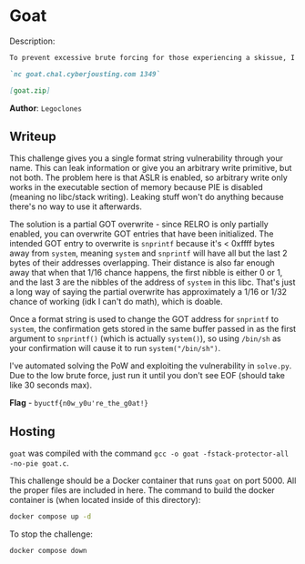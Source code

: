 # Goat
Description:
```markdown
To prevent excessive brute forcing for those experiencing a skissue, I made sure to add a PoW.

`nc goat.chal.cyberjousting.com 1349`

[goat.zip]
```

**Author**: `Legoclones`

## Writeup
This challenge gives you a single format string vulnerability through your name. This can leak information or give you an arbitrary write primitive, but not both. The problem here is that ASLR is enabled, so arbitrary write only works in the executable section of memory because PIE is disabled (meaning no libc/stack writing). Leaking stuff won't do anything because there's no way to use it afterwards. 

The solution is a partial GOT overwrite - since RELRO is only partially enabled, you can overwrite GOT entries that have been initialized. The intended GOT entry to overwrite is `snprintf` because it's < 0xffff bytes away from `system`, meaning `system` and `snprintf` will have all but the last 2 bytes of their addresses overlapping. Their distance is also far enough away that when that 1/16 chance happens, the first nibble is either 0 or 1, and the last 3 are the nibbles of the address of `system` in this libc. That's just a long way of saying the partial overwrite has approximately a 1/16 or 1/32 chance of working (idk I can't do math), which is doable. 

Once a format string is used to change the GOT address for `snprintf` to `system`, the confirmation gets stored in the same buffer passed in as the first argument to `snprintf()` (which is actually `system()`), so using `/bin/sh` as your confirmation will cause it to run `system("/bin/sh")`. 

I've automated solving the PoW and exploiting the vulnerability in `solve.py`. Due to the low brute force, just run it until you don't see EOF (should take like 30 seconds max). 

**Flag** - `byuctf{n0w_y0u're_the_g0at!}`

## Hosting
`goat` was compiled with the command `gcc -o goat -fstack-protector-all -no-pie goat.c`.

This challenge should be a Docker container that runs `goat` on port 5000. All the proper files are included in here. The command to build the docker container is (when located inside of this directory):

```bash
docker compose up -d
```

To stop the challenge:
```bash
docker compose down
```